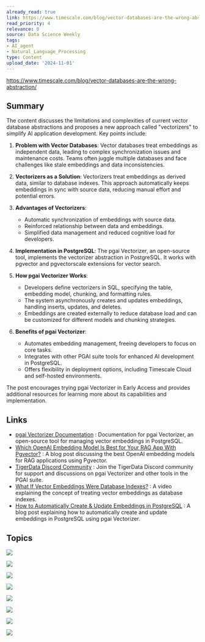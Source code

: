 ```yaml
---
already_read: true
link: https://www.timescale.com/blog/vector-databases-are-the-wrong-abstraction/
read_priority: 4
relevance: 0
source: Data Science Weekly
tags:
- AI_agent
- Natural_Language_Processing
type: Content
upload_date: '2024-11-01'
---
```


https://www.timescale.com/blog/vector-databases-are-the-wrong-abstraction/
## Summary

The content discusses the limitations and complexities of current vector database abstractions and proposes a new approach called "vectorizers" to simplify AI application development. Key points include:

1. **Problem with Vector Databases**: Vector databases treat embeddings as independent data, leading to complex synchronization issues and maintenance costs. Teams often juggle multiple databases and face challenges like stale embeddings and data inconsistencies.

2. **Vectorizers as a Solution**: Vectorizers treat embeddings as derived data, similar to database indexes. This approach automatically keeps embeddings in sync with source data, reducing manual effort and potential errors.

3. **Advantages of Vectorizers**:
   - Automatic synchronization of embeddings with source data.
   - Reinforced relationship between data and embeddings.
   - Simplified data management and reduced cognitive load for developers.

4. **Implementation in PostgreSQL**: The pgai Vectorizer, an open-source tool, implements the vectorizer abstraction in PostgreSQL. It works with pgvector and pgvectorscale extensions for vector search.

5. **How pgai Vectorizer Works**:
   - Developers define vectorizers in SQL, specifying the table, embedding model, chunking, and formatting rules.
   - The system asynchronously creates and updates embeddings, handling inserts, updates, and deletes.
   - Embeddings are created externally to reduce database load and can be customized for different models and chunking strategies.

6. **Benefits of pgai Vectorizer**:
   - Automates embedding management, freeing developers to focus on core tasks.
   - Integrates with other PGAI suite tools for enhanced AI development in PostgreSQL.
   - Offers flexibility in deployment options, including Timescale Cloud and self-hosted environments.

The post encourages trying pgai Vectorizer in Early Access and provides additional resources for learning more about its capabilities and implementation.
## Links

- [pgai Vectorizer Documentation](https://github.com/timescale/pgai/blob/main/docs/vectorizer.md) : Documentation for pgai Vectorizer, an open-source tool for managing vector embeddings in PostgreSQL.
- [Which OpenAI Embedding Model Is Best for Your RAG App With Pgvector?](https://www.tigerdata.com/blog/which-openai-embedding-model-is-best/) : A blog post discussing the best OpenAI embedding models for RAG applications using Pgvector.
- [TigerData Discord Community](https://discord.gg/KRdHVXAmkp) : Join the TigerData Discord community for support and discussions on pgai Vectorizer and other tools in the PGAI suite.
- [What If Vector Embeddings Were Database Indexes?](https://www.youtube.com/watch?v=j2B5fx1p1Ps) : A video explaining the concept of treating vector embeddings as database indexes.
- [How to Automatically Create & Update Embeddings in PostgreSQL](https://www.tigerdata.com/blog/how-to-automatically-create-update-embeddings-in-postgresql/) : A blog post explaining how to automatically create and update embeddings in PostgreSQL using pgai Vectorizer.

## Topics

![](topics/Concept/Vector%20Embeddings)

![](topics/Concept/Vectorizers)

![](topics/Tool/pgai%20Vectorizer)

![](topics/Tool/pgvector)

![](topics/Tool/pgvectorscale)

![](topics/Concept/Vector%20Databases)

![](topics/Concept/Retrieval%20Augmented%20Generation)

![](topics/Concept/Chunking)